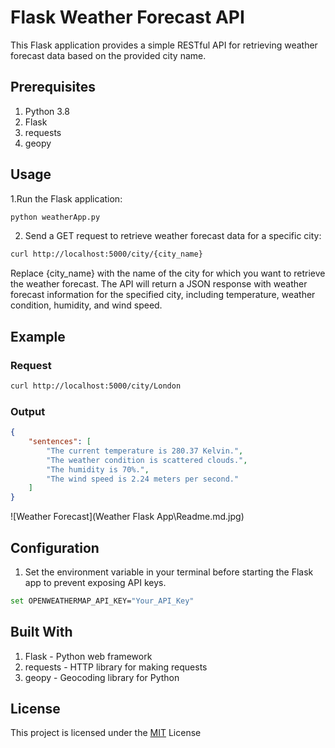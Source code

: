 # Flask Weather Forecast API

This Flask application provides a simple RESTful API for retrieving weather forecast data based on the provided city name.

## Prerequisites

1. Python 3.8
2. Flask
3. requests
4. geopy


## Usage
1.Run the Flask application:
```bash
python weatherApp.py
```
2. Send a GET request to retrieve weather forecast data for a specific city:
```bash
curl http://localhost:5000/city/{city_name}
````
Replace {city_name} with the name of the city for which you want to retrieve the weather forecast.
The API will return a JSON response with weather forecast information for the specified city, including temperature, weather condition, humidity, and wind speed.

## Example

### Request

```bash
curl http://localhost:5000/city/London
```

### Output
```json
{
    "sentences": [
        "The current temperature is 280.37 Kelvin.",
        "The weather condition is scattered clouds.",
        "The humidity is 70%.",
        "The wind speed is 2.24 meters per second."
    ]
}
```
![Weather Forecast](Weather Flask App\Readme.md.jpg)

## Configuration

1. Set the environment variable in your terminal before starting the Flask app to prevent exposing API keys.
``` bash
set OPENWEATHERMAP_API_KEY="Your_API_Key" 
```

## Built With
1. Flask - Python web framework
2. requests - HTTP library for making requests
3. geopy - Geocoding library for Python

## License

This project is licensed under the [MIT](https://choosealicense.com/licenses/mit/) License
